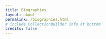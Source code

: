 ```yaml
---
title: Biographies
layout: about
permalink: /biographies.html
# include CollectionBuilder info at bottom
credits: false
---
```

